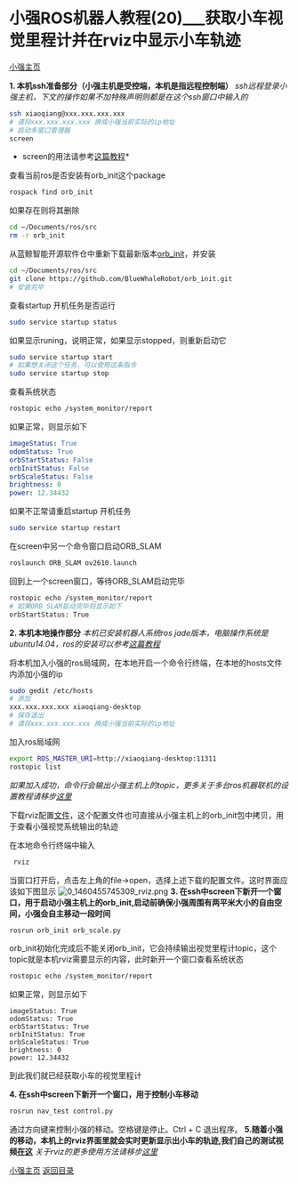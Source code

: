 # 小强ROS机器人教程(20)___获取小车视觉里程计并在rviz中显示小车轨迹<br>
[小强主页](https://www.bwbot.org/products/xiaoqiang-4-pro)

**1.	本机ssh准备部分（小强主机是受控端，本机是指远程控制端）**
*ssh远程登录小强主机，下文的操作如果不加特殊声明则都是在这个ssh窗口中输入的*

```bash
ssh xiaoqiang@xxx.xxx.xxx.xxx  
# 请将xxx.xxx.xxx.xxx 换成小强当前实际的ip地址
# 启动多窗口管理器
screen
```
* screen的用法请参考[这篇教程](http://www.cnblogs.com/mchina/archive/2013/01/30/2880680.html)*

查看当前ros是否安装有orb_init这个package

```bash
rospack find orb_init
```

如果存在则将其删除

```bash
cd ~/Documents/ros/src
rm -r orb_init
```

从蓝鲸智能开源软件仓中重新下载最新版本[orb_init](https://github.com/BlueWhaleRobot/orb_init)，并安装

```bash
cd ~/Documents/ros/src
git clone https://github.com/BlueWhaleRobot/orb_init.git
# 安装完毕
```

查看startup 开机任务是否运行

```bash
sudo service startup status
```

如果显示runing，说明正常，如果显示stopped，则重新启动它

```bash
sudo service startup start
# 如果想关闭这个任务，可以使用这条指令
sudo service startup stop
```

查看系统状态

```bash
rostopic echo /system_monitor/report
```

如果正常，则显示如下

```yaml
imageStatus: True
odomStatus: True
orbStartStatus: False
orbInitStatus: False
orbScaleStatus: False
brightness: 0
power: 12.34432
```

如果不正常请重启startup 开机任务

```bash
sudo service startup restart
```

在screen中另一个命令窗口启动ORB_SLAM

```bash
roslaunch ORB_SLAM ov2610.launch
```

回到上一个screen窗口，等待ORB_SLAM启动完毕

```bash
rostopic echo /system_monitor/report
# 如果ORB_SLAM启动完毕则显示如下
orbStartStatus: True
```

**2.	本机本地操作部分**
*本机已安装机器人系统ros jade版本，电脑操作系统是ubuntu14.04，ros的安装可以参考[这篇教程](http://community.bwbot.org/topic/232/%E8%93%9D%E9%B2%B8ros%E9%95%9C%E5%83%8F%E5%8F%91%E5%B8%83)*

将本机加入小强的ros局域网，在本地开启一个命令行终端，在本地的hosts文件内添加小强的ip

```bash
sudo gedit /etc/hosts
# 添加
xxx.xxx.xxx.xxx xiaoqiang-desktop
# 保存退出
# 请将xxx.xxx.xxx.xxx 换成小强当前实际的ip地址
```

加入ros局域网

```bash
export ROS_MASTER_URI=http://xiaoqiang-desktop:11311
rostopic list
```


*如果加入成功，命令行会输出小强主机上的topic，更多关于多台ros机器联机的设置教程请移步[这里](http://wiki.ros.org/ROS/NetworkSetup)*

下载rviz配置[文件](https://github.com/BlueWhaleRobot/orb_init/blob/master/src/orb_init.rviz)，这个配置文件也可直接从小强主机上的orb_init包中拷贝，用于查看小强视觉系统输出的轨迹

在本地命令行终端中输入

```bash
 rviz
```

当窗口打开后，点击左上角的file->open，选择上述下载的配置文件。这时界面应该如下图显示
![0_1460455745309_rviz.png](http://community.bwbot.org/uploads/files/1460455758345-rviz.png) 
**3.	在ssh中screen下新开一个窗口，用于启动小强主机上的orb_init,启动前确保小强周围有两平米大小的自由空间，小强会自主移动一段时间**

```bash
rosrun orb_init orb_scale.py
```

   orb_init初始化完成后不能关闭orb_init，它会持续输出视觉里程计topic，这个topic就是本机rviz需要显示的内容，此时新开一个窗口查看系统状态

```bash
rostopic echo /system_monitor/report
```

如果正常，则显示如下

```
imageStatus: True
odomStatus: True
orbStartStatus: True
orbInitStatus: True
orbScaleStatus: True
brightness: 0
power: 12.34432
```

到此我们就已经获取小车的视觉里程计

**4.	在ssh中screen下新开一个窗口，用于控制小车移动**

```bash
rosrun nav_test control.py
```

通过方向键来控制小强的移动。空格键是停止。Ctrl + C 退出程序。
**5.随着小强的移动，本机上的rviz界面里就会实时更新显示出小车的轨迹,我们自己的测试视频[在这](http://www.bwbot.org/article/8)**
*关于rviz的更多使用方法请移步[这里](http://wiki.ros.org/rviz)*

[小强主页](https://www.bwbot.org/products/xiaoqiang-4-pro)
[返回目录](https://community.bwbot.org/topic/110)
